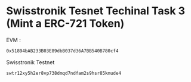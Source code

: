 # Swisstronik Tesnet Techinal Task 3 (Mint a ERC-721 Token)


EVM :

```bash
0x51894bAB233B03E89dbB037d36A7BB540B780cf4
```
Swisstronik Testnet

```bash
swtr12xy5h2er8vp738dmqd7ndfam2s9hsr85kmude4
```

